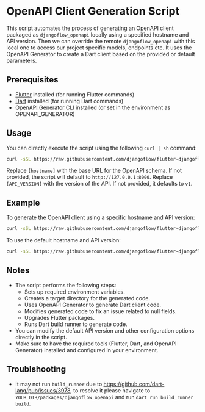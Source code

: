 # OpenAPI Client Generation Script

This script automates the process of generating an OpenAPI client packaged as `djangoflow_openapi` locally using a specified hostname and API version. Then we can override the remote `djangoflow_openapi` with this local one to access our project specific models, endpoints etc. It uses the OpenAPI Generator to create a Dart client based on the provided or default parameters.

## Prerequisites

- [Flutter](https://flutter.dev) installed (for running Flutter commands)
- [Dart](https://dart.dev) installed (for running Dart commands)
- [OpenAPI Generator](https://openapi-generator.tech) CLI installed (or set in the environment as OPENAPI_GENERATOR)

## Usage

You can directly execute the script using the following `curl | sh` command:

```bash
curl -sSL https://raw.githubusercontent.com/djangoflow/flutter-djangoflow/main/packages/djangoflow_openapi_extensions/tool/generate-openapi.sh | sh -s [hostname] [API_VERSION]
```

Replace `[hostname]` with the base URL for the OpenAPI schema. If not provided, the script will default to `http://127.0.0.1:8000`. Replace `[API_VERSION]` with the version of the API. If not provided, it defaults to `v1`.

## Example

To generate the OpenAPI client using a specific hostname and API version:

```bash
curl -sSL https://raw.githubusercontent.com/djangoflow/flutter-djangoflow/main/packages/djangoflow_openapi_extensions/tool/generate-openapi.sh | sh -s http://api.example.com:8000 v2
```

To use the default hostname and API version:

```bash
curl -sSL https://raw.githubusercontent.com/djangoflow/flutter-djangoflow/main/packages/djangoflow_openapi_extensions/tool/generate-openapi.sh | sh
```

## Notes

- The script performs the following steps:
  - Sets up required environment variables.
  - Creates a target directory for the generated code.
  - Uses OpenAPI Generator to generate Dart client code.
  - Modifies generated code to fix an issue related to null fields.
  - Upgrades Flutter packages.
  - Runs Dart build runner to generate code.
- You can modify the default API version and other configuration options directly in the script.
- Make sure to have the required tools (Flutter, Dart, and OpenAPI Generator) installed and configured in your environment.

## Troublshooting

- It may not run `build_runner` due to https://github.com/dart-lang/pub/issues/3978, to resolve it please navigate to `YOUR_DIR/packages/djangoflow_openapi` and run `dart run build_runner build`.
